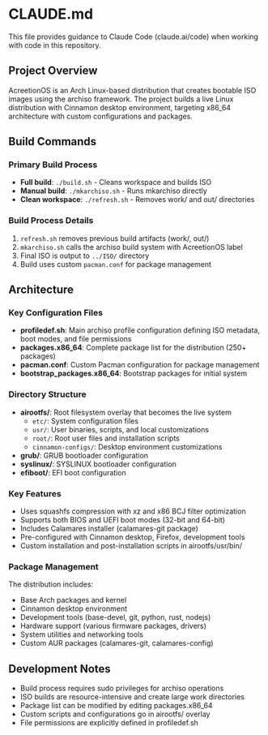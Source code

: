 # CLAUDE.md

This file provides guidance to Claude Code (claude.ai/code) when working with code in this repository.

## Project Overview

AcreetionOS is an Arch Linux-based distribution that creates bootable ISO images using the archiso framework. The project builds a live Linux distribution with Cinnamon desktop environment, targeting x86_64 architecture with custom configurations and packages.

## Build Commands

### Primary Build Process
- **Full build**: `./build.sh` - Cleans workspace and builds ISO
- **Manual build**: `./mkarchiso.sh` - Runs mkarchiso directly
- **Clean workspace**: `./refresh.sh` - Removes work/ and out/ directories

### Build Process Details
1. `refresh.sh` removes previous build artifacts (work/, out/)
2. `mkarchiso.sh` calls the archiso build system with AcreetionOS label
3. Final ISO is output to `../ISO/` directory
4. Build uses custom `pacman.conf` for package management

## Architecture

### Key Configuration Files
- **profiledef.sh**: Main archiso profile configuration defining ISO metadata, boot modes, and file permissions
- **packages.x86_64**: Complete package list for the distribution (250+ packages)
- **pacman.conf**: Custom Pacman configuration for package management
- **bootstrap_packages.x86_64**: Bootstrap packages for initial system

### Directory Structure
- **airootfs/**: Root filesystem overlay that becomes the live system
  - `etc/`: System configuration files
  - `usr/`: User binaries, scripts, and local customizations
  - `root/`: Root user files and installation scripts
  - `cinnamon-configs/`: Desktop environment customizations
- **grub/**: GRUB bootloader configuration
- **syslinux/**: SYSLINUX bootloader configuration
- **efiboot/**: EFI boot configuration

### Key Features
- Uses squashfs compression with xz and x86 BCJ filter optimization
- Supports both BIOS and UEFI boot modes (32-bit and 64-bit)
- Includes Calamares installer (calamares-git package)
- Pre-configured with Cinnamon desktop, Firefox, development tools
- Custom installation and post-installation scripts in airootfs/usr/bin/

### Package Management
The distribution includes:
- Base Arch packages and kernel
- Cinnamon desktop environment
- Development tools (base-devel, git, python, rust, nodejs)
- Hardware support (various firmware packages, drivers)
- System utilities and networking tools
- Custom AUR packages (calamares-git, calamares-config)

## Development Notes

- Build process requires sudo privileges for archiso operations
- ISO builds are resource-intensive and create large work directories
- Package list can be modified by editing packages.x86_64
- Custom scripts and configurations go in airootfs/ overlay
- File permissions are explicitly defined in profiledef.sh